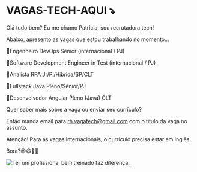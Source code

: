 # VAGAS-TECH-AQUI ⤵️

Olá tudo bem? Eu me chamo Patrícia, sou recrutadora tech! 

Abaixo, apresento as vagas que estou trabalhando no momento...

 🚩Engenheiro DevOps Sênior (internacional / PJ) 
 
 🚩Software Development Engineer in Test (internacional / PJ) 
 
 🚩Analista RPA Jr/Pl/Hibrida/SP/CLT
 
 🚩Fullstack Java Pleno/Sênior/PJ 
 
 🚩Desenvolvedor Angular Pleno (Java) CLT        

Quer saber mais sobre a vaga ou enviar seu currículo? 

Então manda email para rh.vagatech@gmail.com com o título da vaga no assunto.

Atenção! Para as vagas internacionais, o currículo precisa estar em inglês.

Bora?😉😄🚀🎯



![Ter um profissional bem treinado faz diferença_](https://user-images.githubusercontent.com/110489835/189919870-dd60424e-9b9d-4c45-af66-00f3bf0377d8.jpg)
